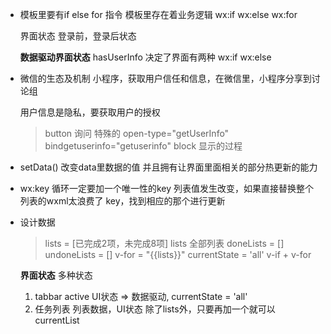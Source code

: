 - 模板里要有if else for 指令
模板里存在着业务逻辑 wx:if  wx:else  wx:for

  界面状态 登录前，登录后状态

  **数据驱动界面状态**
  hasUserInfo 决定了界面有两种 wx:if wx:else

- 微信的生态及机制
  小程序，获取用户信任和信息，在微信里，小程序分享到讨论组

  用户信息是隐私，要获取用户的授权

  >button 询问 特殊的 open-type="getUserInfo"
  >bindgetuserinfo="getuserinfo"
  >block 显示的过程

- setData()
  改变data里数据的值
  并且拥有让界面里面相关的部分热更新的能力

- wx:key
  循环一定要加一个唯一性的key
  列表值发生改变，如果直接替换整个列表的wxml太浪费了
  key，找到相应的那个进行更新

- 设计数据
  >lists = [已完成2项，未完成8项]
  >lists 全部列表
  >doneLists = []
  >undoneLists = []
  >v-for = "{{lists}}"
  >currentState = 'all'
  >v-if + v-for

  **界面状态**
    多种状态
    1. tabbar active UI状态 => 数据驱动, currentState = 'all'
    2. 任务列表 列表数据，UI状态 除了lists外，只要再加一个就可以 currentList